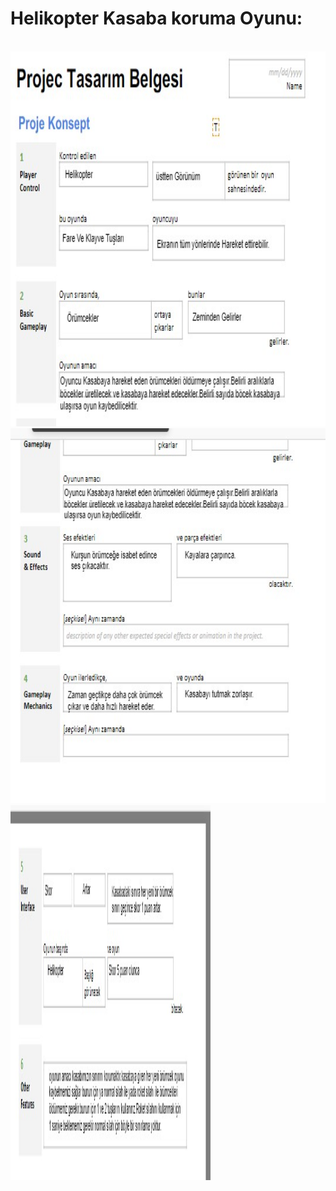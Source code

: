 <h1><b>Helikopter Kasaba koruma Oyunu:</b></h1><br>
<img src="oyun.jpg" alt="alt text" width="600" height="600"><br>
<img src="oyun1.jpg" alt="alt text" width="600" height="600"><br>
<img src="oyun2.jpg" alt="alt text" width="320" height="600">
